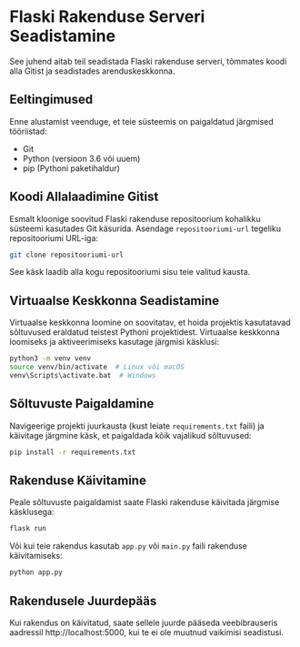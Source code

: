 
# Flaski Rakenduse Serveri Seadistamine

See juhend aitab teil seadistada Flaski rakenduse serveri, tõmmates koodi alla Gitist ja seadistades arenduskeskkonna.

## Eeltingimused

Enne alustamist veenduge, et teie süsteemis on paigaldatud järgmised tööriistad:

- Git
- Python (versioon 3.6 või uuem)
- pip (Pythoni paketihaldur)

## Koodi Allalaadimine Gitist

Esmalt kloonige soovitud Flaski rakenduse repositoorium kohalikku süsteemi kasutades Git käsurida. Asendage `repositooriumi-url` tegeliku repositooriumi URL-iga:

```bash
git clone repositooriumi-url
```

See käsk laadib alla kogu repositooriumi sisu teie valitud kausta.

## Virtuaalse Keskkonna Seadistamine

Virtuaalse keskkonna loomine on soovitatav, et hoida projektis kasutatavad sõltuvused eraldatud teistest Pythoni projektidest. Virtuaalse keskkonna loomiseks ja aktiveerimiseks kasutage järgmisi käsklusi:

```bash
python3 -m venv venv
source venv/bin/activate  # Linux või macOS
venv\Scripts\activate.bat  # Windows
```

## Sõltuvuste Paigaldamine

Navigeerige projekti juurkausta (kust leiate `requirements.txt` faili) ja käivitage järgmine käsk, et paigaldada kõik vajalikud sõltuvused:

```bash
pip install -r requirements.txt
```

## Rakenduse Käivitamine

Peale sõltuvuste paigaldamist saate Flaski rakenduse käivitada järgmise käsklusega:

```bash
flask run
```

Või kui teie rakendus kasutab `app.py` või `main.py` faili rakenduse käivitamiseks:

```bash
python app.py
```

## Rakendusele Juurdepääs

Kui rakendus on käivitatud, saate sellele juurde pääseda veebibrauseris aadressil http://localhost:5000, kui te ei ole muutnud vaikimisi seadistusi.
